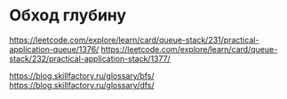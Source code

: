 # Обход глубину
https://leetcode.com/explore/learn/card/queue-stack/231/practical-application-queue/1376/
https://leetcode.com/explore/learn/card/queue-stack/232/practical-application-stack/1377/

https://blog.skillfactory.ru/glossary/bfs/
https://blog.skillfactory.ru/glossary/dfs/